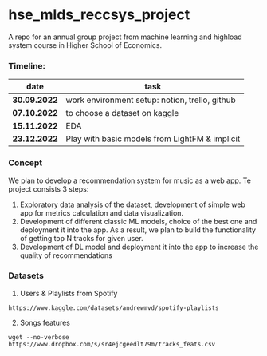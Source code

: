 # hse_mlds_reccsys_project
A repo for an annual group project from machine learning and highload system course in Higher School of Economics.

### Timeline:

|date   |task   |
|-------|-------|
|**30.09.2022**|work environment setup: notion, trello, github|
|**07.10.2022**|to choose a dataset on kaggle|
|**15.11.2022**|EDA|
|**23.12.2022**|Play with basic models from LightFM & implicit|

### Concept
We plan to develop a recommendation system for music as a web app. 
Te project consists 3 steps:
1. Exploratory data analysis of the dataset, development of 
   simple web app for metrics calculation and data visualization. 
2. Development of different classic ML models, choice of the best one 
   and deployment it into the app. As a result, we plan to build 
   the functionality of getting top N tracks for given user.
3. Development of DL model and deployment it into the app to increase 
   the quality of recommendations
   
### Datasets
1. Users & Playlists from Spotify

`https://www.kaggle.com/datasets/andrewmvd/spotify-playlists`

2. Songs features

`wget --no-verbose https://www.dropbox.com/s/sr4ejcgeedlt79m/tracks_feats.csv`
